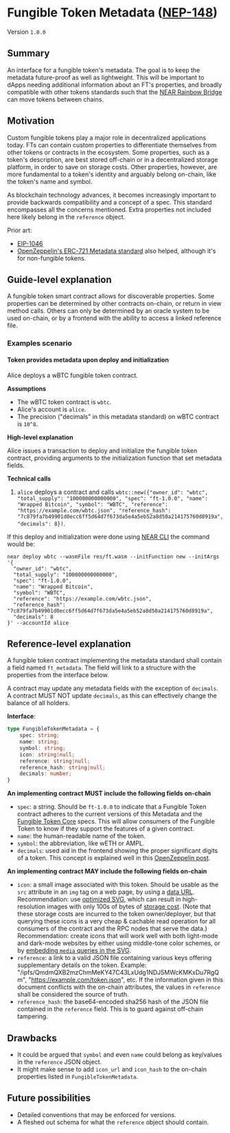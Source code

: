 # Fungible Token Metadata ([NEP-148](https://github.com/near/NEPs/discussions/148))

Version `1.0.0`

## Summary
[summary]: #summary

An interface for a fungible token's metadata. The goal is to keep the metadata future-proof as well as lightweight. This will be important to dApps needing additional information about an FT's properties, and broadly compatible with other tokens standards such that the [NEAR Rainbow Bridge](https://near.org/blog/eth-near-rainbow-bridge/) can move tokens between chains.

## Motivation

Custom fungible tokens play a major role in decentralized applications today. FTs can contain custom properties to differentiate themselves from other tokens or contracts in the ecosystem. Some properties, such as a token's description, are best stored off-chain or in a decentralized storage platform, in order to save on storage costs. Other properties, however, are more fundamental to a token's identity and arguably belong on-chain, like the token's name and symbol.

As blockchain technology advances, it becomes increasingly important to provide backwards compatibility and a concept of a spec. This standard encompasses all the concerns mentioned. Extra properties not included here likely belong in the `reference` object.

Prior art:

- [EIP-1046](https://eips.ethereum.org/EIPS/eip-1046)
- [OpenZeppelin's ERC-721 Metadata standard](https://docs.openzeppelin.com/contracts/2.x/api/token/erc721#ERC721Metadata) also helped, although it's for non-fungible tokens.

## Guide-level explanation

A fungible token smart contract allows for discoverable properties. Some properties can be determined by other contracts on-chain, or return in view method calls. Others can only be determined by an oracle system to be used on-chain, or by a frontend with the ability to access a linked reference file.

### Examples scenario

#### Token provides metadata upon deploy and initialization

Alice deploys a wBTC fungible token contract.

**Assumptions**

- The wBTC token contract is `wbtc`.
- Alice's account is `alice`.
- The precision ("decimals" in this metadata standard) on wBTC contract is `10^8`.

**High-level explanation**

Alice issues a transaction to deploy and initialize the fungible token contract, providing arguments to the initialization function that set metadata fields.

**Technical calls**

1. `alice` deploys a contract and calls `wbtc::new({"owner_id": "wbtc", "total_supply": "100000000000000", "spec": "ft-1.0.0", "name": "Wrapped Bitcoin", "symbol": "WBTC", "reference": "https://example.com/wbtc.json", "reference_hash": "7c879fa7b49901d0ecc6ff5d64d7f673da5e4a5eb52a8d50a214175760d8919a", "decimals": 8})`.

If this deploy and initialization were done using [NEAR CLI](https://docs.near.org/docs/tools/near-cli) the command would be:

    near deploy wbtc --wasmFile res/ft.wasm --initFunction new --initArgs '{
      "owner_id": "wbtc",
      "total_supply": "100000000000000",
      "spec": "ft-1.0.0",
      "name": "Wrapped Bitcoin",
      "symbol": "WBTC",
      "reference": "https://example.com/wbtc.json",
      "reference_hash": "7c879fa7b49901d0ecc6ff5d64d7f673da5e4a5eb52a8d50a214175760d8919a",
      "decimals": 8
    }' --accountId alice

## Reference-level explanation

A fungible token contract implementing the metadata standard shall contain a field named `ft_metadata`. The field will link to a structure with the properties from the interface below.

A contract may update any metadata fields with the exception of `decimals`. A contract MUST NOT update `decimals`, as this can effectively change the balance of all holders.

**Interface**:

```ts
type FungibleTokenMetadata = {
    spec: string;
    name: string;
    symbol: string;
    icon: string|null;
    reference: string|null;
    reference_hash: string|null;
    decimals: number;
}
```

**An implementing contract MUST include the following fields on-chain**

- `spec`: a string. Should be `ft-1.0.0` to indicate that a Fungible Token contract adheres to the current versions of this Metadata and the [Fungible Token Core](./FungibleTokenCore.md) specs. This will allow consumers of the Fungible Token to know if they support the features of a given contract.
- `name`: the human-readable name of the token.
- `symbol`: the abbreviation, like wETH or AMPL.
- `decimals`: used aid in the frontend showing the proper significant digits of a token. This concept is explained well in this [OpenZeppelin post](https://docs.openzeppelin.com/contracts/3.x/erc20#a-note-on-decimals).

**An implementing contract MAY include the following fields on-chain**

- `icon`: a small image associated with this token. Should be usable as the `src` attribute in an `img` tag on a web page, by using a [data URL](https://developer.mozilla.org/en-US/docs/Web/HTTP/Basics_of_HTTP/Data_URIs). Recommendation: use [optimized SVG](https://codepen.io/tigt/post/optimizing-svgs-in-data-uris), which can result in high-resolution images with only 100s of bytes of [storage cost](https://docs.near.org/docs/concepts/storage-staking). (Note that these storage costs are incurred to the token owner/deployer, but that querying these icons is a very cheap & cachable read operation for all consumers of the contract and the RPC nodes that serve the data.) Recommendation: create icons that will work well with both light-mode and dark-mode websites by either using middle-tone color schemes, or by [embedding `media` queries in the SVG](https://timkadlec.com/2013/04/media-queries-within-svg/).
- `reference`: a link to a valid JSON file containing various keys offering supplementary details on the token. Example: "/ipfs/QmdmQXB2mzChmMeKY47C43LxUdg1NDJ5MWcKMKxDu7RgQm", "https://example.com/token.json", etc. If the information given in this document conflicts with the on-chain attributes, the values in `reference` shall be considered the source of truth.
- `reference_hash`: the base64-encoded sha256 hash of the JSON file contained in the `reference` field. This is to guard against off-chain tampering.

## Drawbacks

- It could be argued that `symbol` and even `name` could belong as key/values in the `reference` JSON object.
- It might make sense to add `icon_url` and `icon_hash` to the on-chain properties listed in `FungibleTokenMetadata`.

## Future possibilities

- Detailed conventions that may be enforced for versions.
- A fleshed out schema for what the `reference` object should contain.
